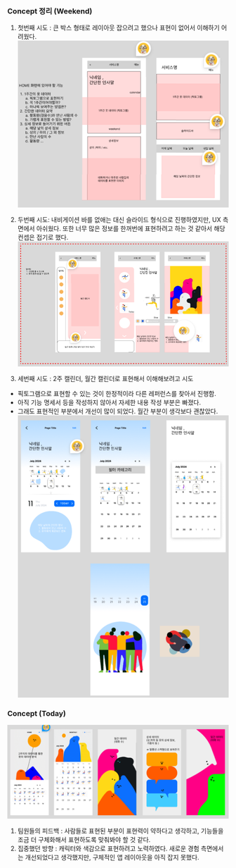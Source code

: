 ### Concept 정리 (Weekend)
1. 첫번째 시도 : 큰 박스 형태로 레이아웃 잡으려고 했으나 표현이 없어서 이해하기 어려웠다. 
![alt text](image-2.png)


2. 두번째 시도: 내비게이션 바를 없애는 대신 슬라이드 형식으로 진행하였지만, UX 측면에서 아쉬웠다. 또한 너무 많은 정보를 한꺼번에 표현하려고 하는 것 같아서 해당 컨셉은 접기로 했다.
![alt text](image-3.png)


3. 세번째 시도 : 2주 캘린더, 월간 캘린더로 표현해서 이해해보려고 시도
- 픽토그램으로 표현할 수 있는 것이 한정적이라 다른 레퍼런스를 찾아서 진행함.
- 아직 기능 명세서 등을 작성하지 않아서 자세한 내용 작성 부분은 빠졌다. 
- 그래도 표현적인 부분에서 개선이 많이 되었다. 월간 부분이 생각보다 괜찮았다.
![alt text](image-1.png)


### Concept (Today)
![alt text](image.png)
1. 팀원들의 피드백 : 사람들로 표현된 부분이 표현력이 약하다고 생각하고, 기능들을 조금 더 구체화해서 표현하도록 맞춰봐야 할 것 같다. 
2. 집중했던 방향 : 캐릭터와 색감으로 표현하려고 노력하였다. 새로운 경험 측면에서는 개선되었다고 생각했지만, 구체적인 앱 레이아웃을 아직 잡지 못했다. 